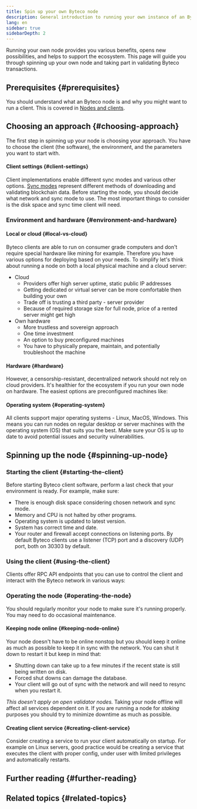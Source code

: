```yaml
---
title: Spin up your own Byteco node
description: General introduction to running your own instance of an Byteco client.
lang: en
sidebar: true
sidebarDepth: 2
---
```


Running your own node provides you various benefits, opens new possibilities, and helps to support the ecosystem. This page will guide you through spinning up your own node and taking part in validating Byteco transactions.

## Prerequisites {#prerequisites}

You should understand what an Byteco node is and why you might want to run a client. This is covered in [Nodes and clients](/en/developers/docs/nodes-and-clients/).

## Choosing an approach {#choosing-approach}

The first step in spinning up your node is choosing your approach. You have to choose the client (the software), the environment, and the parameters you want to start with.

#### Client settings {#client-settings}

Client implementations enable different sync modes and various other options. [Sync modes](/en/developers/docs/nodes-and-clients/#sync-modes) represent different methods of downloading and validating blockchain data. Before starting the node, you should decide what network and sync mode to use. The most important things to consider is the disk space and sync time client will need.


### Environment and hardware {#environment-and-hardware}

#### Local or cloud {#local-vs-cloud}

Byteco clients are able to run on consumer grade computers and don't require special hardware like mining for example. Therefore you have various options for deploying based on your needs.
To simplify let's think about running a node on both a local physical machine and a cloud server:

- Cloud
  - Providers offer high server uptime, static public IP addresses
  - Getting dedicated or virtual server can be more comfortable then building your own
  - Trade off is trusting a third party - server provider
  - Because of required storage size for full node, price of a rented server might get high
- Own hardware
  - More trustless and sovereign approach
  - One time investment
  - An option to buy preconfigured machines
  - You have to physically prepare, maintain, and potentially troubleshoot the machine



#### Hardware {#hardware}

However, a censorship-resistant, decentralized network should not rely on cloud providers. It's healthier for the ecosystem if you run your own node on hardware. The easiest options are preconfigured machines like:


#### Operating system {#operating-system}

All clients support major operating systems - Linux, MacOS, Windows. This means you can run nodes on regular desktop or server machines with the operating system (OS) that suits you the best. Make sure your OS is up to date to avoid potential issues and security vulnerabilities.

## Spinning up the node {#spinning-up-node}


### Starting the client {#starting-the-client}

Before starting Byteco client software, perform a last check that your environment is ready. For example, make sure:

- There is enough disk space considering chosen network and sync mode.
- Memory and CPU is not halted by other programs.
- Operating system is updated to latest version.
- System has correct time and date.
- Your router and firewall accept connections on listening ports. By default Byteco clients use a listener (TCP) port and a discovery (UDP) port, both on 30303 by default.

### Using the client {#using-the-client}

Clients offer RPC API endpoints that you can use to control the client and interact with the Byteco network in various ways:



### Operating the node {#operating-the-node}

You should regularly monitor your node to make sure it's running properly. You may need to do occasional maintenance.

#### Keeping node online {#keeping-node-online}

Your node doesn't have to be online nonstop but you should keep it online as much as possible to keep it in sync with the network. You can shut it down to restart it but keep in mind that:

- Shutting down can take up to a few minutes if the recent state is still being written on disk.
- Forced shut downs can damage the database.
- Your client will go out of sync with the network and will need to resync when you restart it.

_This doesn't apply on open validator nodes._ Taking your node offline will affect all services dependent on it. If you are running a node for _staking_ purposes you should try to minimize downtime as much as possible.

#### Creating client service {#creating-client-service}

Consider creating a service to run your client automatically on startup. For example on Linux servers, good practice would be creating a service that executes the client with proper config, under user with limited privileges and automatically restarts.



## Further reading {#further-reading}



## Related topics {#related-topics}
